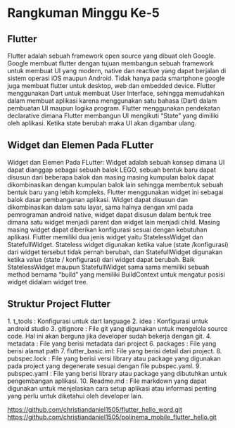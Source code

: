 <h1> Rangkuman Minggu Ke-5 </h1>
<h2> Flutter </h2>
Flutter adalah sebuah framework open source yang dibuat oleh Google.
Google membuat flutter dengan tujuan membangun sebuah framework untuk membuat UI yang modern, native dan reactive yang dapat berjalan di sistem operasi iOS maupun Android.
Tidak hanya pada smartphone google juga membuat flutter untuk desktop, web dan embedded device.
Flutter menggunakan Dart untuk membuat User Interface, sehingga memudahkan dalam membuat aplikasi karena menggunakan satu bahasa (Dart) dalam pembuatan UI maupun logika program.
Flutter menggunakan pendekatan declarative dimana Flutter membangun UI mengikuti “State” yang dimiliki oleh aplikasi. Ketika state berubah maka UI akan digambar ulang.


<h2> Widget dan Elemen Pada FLutter </h2>
Widget dan Elemen Pada FLutter: Widget adalah sebuah konsep dimana UI dapat dianggap sebagai sebuah balok LEGO,
sebuah bentuk baru dapat disusun dari beberapa balok dan masing masing kumpulan balok dapat dikombinasikan dengan kumpulan balok lain sehingga membentuk sebuah bentuk baru yang lebih kompleks.
Flutter menggunakan widget ini sebagai balok dasar pembangunan aplikasi.
Widget dapat disusun dan dikombinasikan dalam satu layar, sama halnya dengan xml pada pemrograman android native, widget dapat disusun dalam bentuk tree dimana satu widget menjadi parent dan widget lain menjadi child.
Masing masing widget dapat diberikan konfigurasi sesuai dengan kebutuhan aplikasi. Flutter memiliki dua jenis widget yaitu StatelessWidget dan StatefullWidget.
Stateless widget digunakan ketika value (state /konfigurasi) dari widget tersebut tidak pernah berubah, dan StatefullWidget digunakan ketika value (state / konfigurasi) dari widget dapat berubah.
Baik StatelessWidget maupun StatefullWidget sama sama memiliki sebuah method bernama “build” yang memiliki BuildContext untuk mengatur posisi widget didalam widget tree.

<h2> Struktur Project Flutter </h2>
1. t_tools : Konfigurasi untuk dart language
2. idea : Konfigurasi untuk android studio
3. gitignore : File git yang digunakan untuk mengelola source code. Hal ini akan berguna jika developer sudah bekerja dengan git.
4.  metadata : File yang berisi metadata dari project
6. packages : File yang berisi alamat path
7. flutter_basic.iml: File yang berisi detail dari project.
8. pubspec.lock : File yang berisi versi library atau package yang digunakan pada project yang degenerate sesuai dengan file pubspec.yaml.
9. pubspec.yaml : File yang berisi library atau package yang dibutuhkan untuk pengembangan aplikasi.
10. Readme.md : File markdown yang dapat digunakan untuk menjelaskan cara setup aplikasi atau informasi penting yang perlu untuk diketahui oleh developer lain.

https://github.com/christiandaniel1505/flutter_hello_word.git
https://github.com/christiandaniel1505/polinema_mobile_flutter_hello.git
